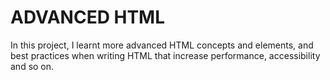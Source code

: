 # ADVANCED HTML

In this project, I learnt more advanced HTML concepts and elements, and best practices when writing HTML that increase performance, accessibility and so on.

